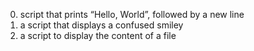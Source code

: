 0. script that prints “Hello, World”, followed by a new line
1. a script that displays a confused smiley
2. a script to display the content of a file
